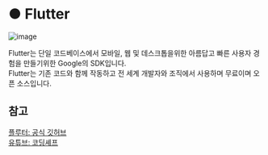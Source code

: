 # ● Flutter 
![image](https://user-images.githubusercontent.com/74492426/118628496-9c360580-b807-11eb-933d-16a28b6584b3.png)

Flutter는 단일 코드베이스에서 모바일, 웹 및 데스크톱을위한 아름답고 빠른 사용자 경험을 만들기위한 Google의 SDK입니다.<br>
Flutter는 기존 코드와 함께 작동하고 전 세계 개발자와 조직에서 사용하며 무료이며 오픈 소스입니다.

<h2>참고</h2>

[플루터: 공식 깃허브](https://github.com/flutter/flutter)<br>
[유튜브: 코딩셰프](https://www.youtube.com/channel/UC_2ge45JCuJH1z6VYt4iCgQ)
